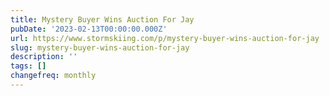 ```yaml
---
title: Mystery Buyer Wins Auction For Jay
pubDate: '2023-02-13T00:00:00.000Z'
url: https://www.stormskiing.com/p/mystery-buyer-wins-auction-for-jay
slug: mystery-buyer-wins-auction-for-jay
description: ''
tags: []
changefreq: monthly
---
```


<!-- Add post content below -->
